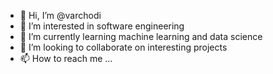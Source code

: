 - 👋 Hi, I’m @varchodi
- 👀 I’m interested in software engineering 
- 🌱 I’m currently learning machine learning  and data science 
- 💞️ I’m looking to collaborate on interesting projects
- 📫 How to reach me ...

<!---
varchodi/varchodi is a ✨ special ✨ repository because its `README.md` (this file) appears on your GitHub profile.
You can click the Preview link to take a look at your changes.
--->
